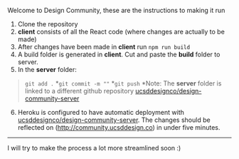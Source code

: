 Welcome to Design Community, these are the instructions to making it run
1. Clone the repository
2. **client** consists of all the React code (where changes are actually to be made)
3. After changes have been made in **client** run ```npm run build```
4. A build folder is generated in **client**. Cut and paste the **build** folder to server. 
5. In the **server** folder: 
>```git add .```
*```git commit -m ""```
*```git push```
*Note: The **server** folder is linked to a different github repository [ucsddesignco/design-community-server](<https://www.github.com/ucsddesignco/design-community-server>)
>
6. Heroku is configured to have automatic deployment with [ucsddesignco/design-community-server](<https://www.github.com/ucsddesignco/design-community-server>). The changes should be reflected on (<http://community.ucsddesign.co>) in under five minutes. 
- - - - 
I will try to make the process a lot more streamlined soon :) 
  
  

